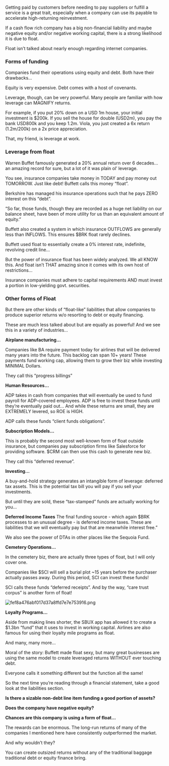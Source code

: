 Getting paid by customers before needing to pay suppliers or fulfill a service is a great trait, especially when a company can use its payable to accelerate high-returning reinvestment.

If a cash flow rich company has a big non-financial liability and maybe negative equity and/or negative working capital, there is a strong likelihood it is due to float.


Float isn’t talked about nearly enough regarding internet companies.


### Forms of funding
Companies fund their operations using equity and debt. Both have their drawbacks...

Equity is very expensive.
Debt comes with a host of covenants.

Leverage, though, can be very powerful. Many people are familiar with how leverage can MAGNIFY returns.

For example, if you put 20% down on a USD 1m house, your initial investment is $200k. If you sell the house for double (USD2m), you pay the bank USD800k and you keep 1.2m. Viola, you just created a 6x return (1.2m/200k) on a 2x price appreciation.

That, my friend, is leverage at work.

### Leverage from float
Warren Buffet famously generated a 20% annual return over 6 decades... an amazing record for sure, but a lot of it was plain ol’ leverage.

You see, insurance companies take money in TODAY and pay money out TOMORROW. Just like debt! Buffett calls this money “float”.


Berkshire has managed his insurance operations such that he pays ZERO interest on this “debt”.

“So far, those funds, though they are recorded as a huge net liability on our balance sheet, have been of more utility for us than an equivalent amount of equity.”

Buffett also created a system in which insurance OUTFLOWS are generally less than INFLOWS. This ensures $BRK float rarely declines.

Buffett used float to essentially create a 0% interest rate, indefinite, revolving credit line…

But the power of insurance float has been widely analyzed. We all KNOW this. And float isn’t THAT amazing since it comes with its own host of restrictions...

Insurance companies must adhere to capital requirements AND must invest a portion in low-yielding govt. securities.

### Other forms of Float

But there are other kinds of “float-like” liabilities that allow companies to produce superior returns w/o resorting to debt or equity financing.

These are much less talked about but are equally as powerful! And we see this in a variety of industries…

**Airplane manufacturing...**

Companies like BA require payment today for airlines that will be delivered many years into the future. This backlog can span 10+ years! These payments fund working cap, allowing them to grow their biz while investing MINIMAL Dollars.

They call this “progress billings”


**Human Resources...**

ADP takes in cash from companies that will eventually be used to fund payroll for ADP-covered employees. ADP is free to invest these funds until they’re eventually paid out... And while these returns are small, they are EXTREMELY levered, so ROE is HIGH.

ADP calls these funds “client funds obligations”.

**Subscription Models...**

This is probably the second most well-known form of float outside insurance, but companies pay subscription firms like Salesforce for providing software. $CRM can then use this cash to generate new biz.

They call this “deferred revenue”.

**Investing...**

A buy-and-hold strategy generates an intangible form of leverage: deferred tax assets. This is the potential tax bill you will pay if you sell your investments.

But until they are sold, these “tax-stamped” funds are actually working for you…

**Deferred Income Taxes**
The final funding source - which again $BRK processes to an unusual degree - is deferred income taxes. These are liabilities that we will eventually pay but that are meanwhile interest free.”

We also see the power of DTAs in other places like the Sequoia Fund.


**Cemetery Operations...**

In the cemetery biz, there are actually three types of float, but I will only cover one.

Companies like $SCI will sell a burial plot ~15 years before the purchaser actually passes away. During this period, SCI can invest these funds!

SCI calls these funds “deferred receipts”. And by the way, “care trust corpus” is another form of float!

![fef8a476abf017d37a8ffd7e7e753916.png](fef8a476abf017d37a8ffd7e7e753916.png)

**Loyalty Programs...**

Aside from making lines shorter, the SBUX app has allowed it to create a $1.3bn “fund” that it uses to invest in working capital. Airlines are also famous for using their loyalty mile programs as float.


And many, many more...

Moral of the story: Buffett made float sexy, but many great businesses are using the same model to create leveraged returns WITHOUT ever touching debt.

Everyone calls it something different but the function all the same!


So the next time you’re reading through a financial statement, take a good look at the liabilities section.

**Is there a sizable non-debt line item funding a good portion of assets?**

**Does the company have negative equity?**

**Chances are this company is using a form of float...**


The rewards can be enormous. The long-run returns of many of the companies I mentioned here have consistently outperformed the market.

And why wouldn’t they?

You can create outsized returns without any of the traditional baggage traditional debt or equity finance bring.